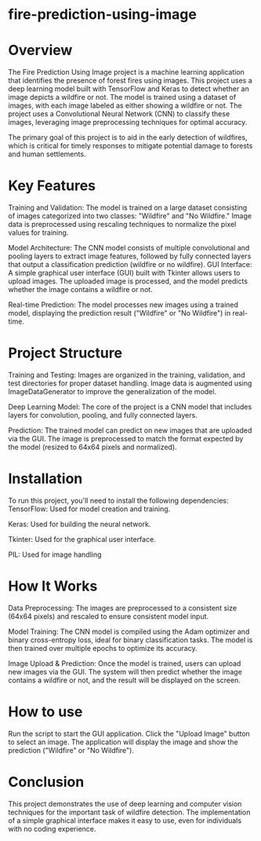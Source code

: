 # fire-prediction-using-image
# Overview

The Fire Prediction Using Image project is a machine learning application that identifies the presence of forest fires using
images. This project uses a deep learning model built with TensorFlow and Keras to detect whether an image depicts a wildfire or
not. The model is trained using a dataset of images, with each image labeled as either showing a wildfire or not. The project uses
a Convolutional Neural Network (CNN) to classify these images, leveraging image preprocessing techniques for optimal accuracy.

The primary goal of this project is to aid in the early detection of wildfires, which is critical for timely responses to
mitigate potential damage to forests and human settlements.

# Key Features

Training and Validation: 
The model is trained on a large dataset consisting of images categorized into two classes: "Wildfire"
and "No Wildfire." Image data is preprocessed using rescaling techniques to normalize the pixel values for training.

Model Architecture: 
The CNN model consists of multiple convolutional and pooling layers to extract image features, followed by
fully connected layers that output a classification prediction (wildfire or no wildfire).
GUI Interface: A simple graphical user interface (GUI) built with Tkinter allows users to upload images. The uploaded image is
processed, and the model predicts whether the image contains a wildfire or not.

Real-time Prediction: 
The model processes new images using a trained model, displaying the prediction result ("Wildfire" or "No
Wildfire") in real-time.

# Project Structure

Training and Testing:
Images are organized in the training, validation, and test directories for proper dataset handling.
Image data is augmented using ImageDataGenerator to improve the generalization of the model.

Deep Learning Model:
The core of the project is a CNN model that includes layers for convolution, pooling, and fully connected layers.

Prediction:
The trained model can predict on new images that are uploaded via the GUI.
The image is preprocessed to match the format expected by the model (resized to 64x64 pixels and normalized).

# Installation

To run this project, you'll need to install the following dependencies:
TensorFlow: 
Used for model creation and training.

Keras: 
Used for building the neural network.

Tkinter: 
Used for the graphical user interface.

PIL: Used for image handling

# How It Works

Data Preprocessing: 
The images are preprocessed to a consistent size (64x64 pixels) and rescaled to ensure consistent model input.

Model Training: 
The CNN model is compiled using the Adam optimizer and binary cross-entropy loss, ideal for binary classification
tasks. The model is then trained over multiple epochs to optimize its accuracy.

Image Upload & Prediction:
Once the model is trained, users can upload new images via the GUI. The system will then predict
whether the image contains a wildfire or not, and the result will be displayed on the screen.

# How to use

Run the script to start the GUI application.
Click the "Upload Image" button to select an image.
The application will display the image and show the prediction ("Wildfire" or "No Wildfire").

# Conclusion

This project demonstrates the use of deep learning and computer vision techniques for the important task of wildfire detection.
The implementation of a simple graphical interface makes it easy to use, even for individuals with no coding experience.

